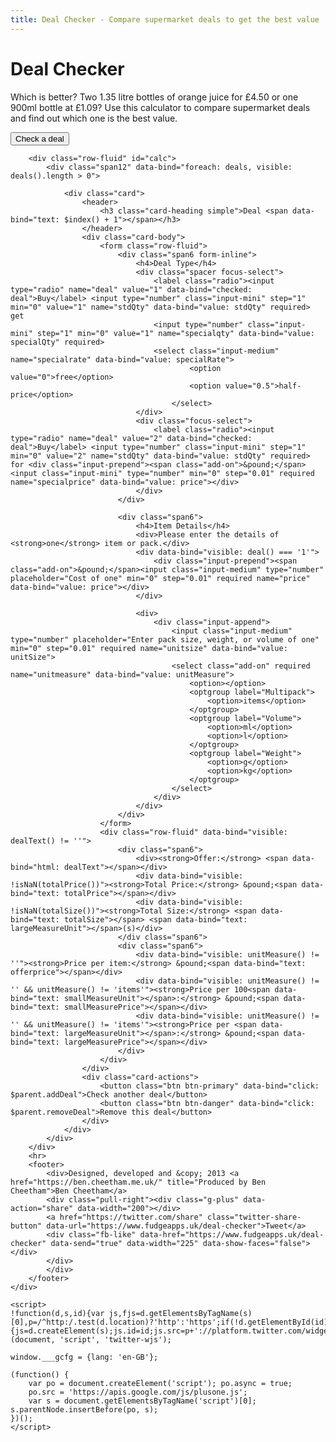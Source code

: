```yaml
---
title: Deal Checker - Compare supermarket deals to get the best value 
---
```

<!DOCTYPE html>
<html lang="en-GB" itemscope itemtype="http://schema.org/Article" manifest="cache.manifest">
<head>
	<meta charset="UTF-8">
	<meta content="IE=edge,chrome=1" name="X-UA-Compatible">
	<meta name="viewport" content="width=device-width">
	<meta name="mobile-web-app-capable" content="yes">
	<title>Deal Checker - Compare supermarket deals to get the best value</title>
	<link href="https://fonts.googleapis.com/css?family=Roboto:400,300,700" rel="stylesheet">
	<link href="/assets/css/bootplus.min.css" rel="stylesheet">
	<link href="/assets/css/bootplus-responsive.min.css" rel="stylesheet">
	<script src="http://ajax.aspnetcdn.com/ajax/jQuery/jquery-2.2.1.min.js"></script>
	<script src="https://maxcdn.bootstrapcdn.com/twitter-bootstrap/2.3.2/js/bootstrap.min.js"></script>
	<script src="https://ajax.aspnetcdn.com/ajax/knockout/knockout-2.2.1.js"></script>
	<script src="https://ssl.google-analytics.com/ga.js" async></script>
	<script>
        var _gaq = _gaq || [];
        _gaq.push(['_setAccount', 'UA-19491723-3']);
        _gaq.push(['_trackPageview']);
        var Deal = function (data) {
            "use strict";
            var self = this;
            this.deal = ko.observable(data.deal);
            this.stdQty = ko.observable(data.stdQty);
            this.specialRate = ko.observable(data.specialRate);
            this.specialQty = ko.observable(data.specialQty);
            this.price = ko.observable(data.price);
            this.unitSize = ko.observable(data.unitSize);
            this.unitMeasure = ko.observable(data.unitMeasure);

            this.setDeal = function (d) { self.deal(d); };

            this.totalSize = ko.computed(function () {
                var size = this.unitSize();
                if (this.unitMeasure() === 'ml' || this.unitMeasure() === 'g') { size = size / 1000; }
                return size * (Number(this.stdQty()) + Number(this.specialQty()));
            }, this);

            this.totalPrice = ko.computed(function () {
                switch (Number(this.deal())) {
                    case 1:
                        return ((this.price() * this.stdQty()) + ((this.price() * this.specialQty()) * this.specialRate())).toFixed(2);
                    case 2:
                        return (Number(this.price())).toFixed(2);
                }
            }, this);

            this.dealText = ko.computed(function () {
                switch (Number(this.deal())) {
                    case 1:
                        return "Buy " + this.stdQty() + " get " + this.specialQty() + " " + this.specialRateText();
                    case 2:
                        return "Buy " + this.stdQty() + " for &pound;" + Number(this.price()).toFixed(2);
                }
                return '';
            }, this);

            this.specialRateText = ko.computed(function () {
                switch (Number(this.specialRate())) {
                    case 0:
                        return "free";
                    case 0.5:
                        return "half price";
                }
            }, this);

            this.largeMeasurePrice = ko.computed(function () {
                var p = (this.totalPrice() / this.totalSize()).toFixed(2);
                if (isNaN(p)) { return; }
                return p;
            }, this);

            this.smallMeasurePrice = ko.computed(function () {
                var p = (this.largeMeasurePrice() / 10).toFixed(2);
                if (isNaN(p)) { return; }
                return p;
            }, this);

            this.smallMeasureUnit = ko.computed(function () {
                switch (this.unitMeasure()) {
                    case "g":
                    case "kg":
                        return "g";
                    case "ml":
                    case "l":
                        return "ml";
                }
            }, this);

            this.largeMeasureUnit = ko.computed(function () {
                switch (this.unitMeasure()) {
                    case "g":
                    case "kg":
                        return "kg";
                    case "ml":
                    case "l":
                        return "litre";
                    case "items":
                        return "item";
                }
            }, this);

            this.offerprice = ko.computed(function () {
                var p = (this.totalPrice() / (Number(this.stdQty()) + Number(this.specialQty()))).toFixed(2);
                if (this.unitMeasure() === "items") {
                    p = (p / this.unitSize()).toFixed(2);
                }
                return p;
            }, this);

            this.deal.subscribe(function (newValue) { if (newValue === '2') { self.specialQty(0); } });
        };

        var DealsViewModel = function () {
            "use strict";
            var self = this;
            self.deals = ko.observableArray([]);
            self.addDeal = function () { self.deals.push(new Deal({ stdQty: 1, specialQty: 1, price: 0, calculated: true })); };
            self.removeDeal = function (deal) { self.deals.remove(deal); };
        };
        var dvm;
        $(function () {
            "use strict";
            dvm = new DealsViewModel();
            dvm.addDeal();
            ko.applyBindings(dvm);
            $('#newDeal').on('click', function () { dvm.addDeal(); });
            $(document).on('focus', 'input[type="number"]', function () { var e = $(this), val = e.val(); if (val !== '') { e.data('val', val); e.val(''); } }).on('blur', 'input[type="number"]', function () { var e = $(this), val = e.val(); if (val === '') { e.val(e.data('val')); } });
        });
    </script>
    <style>
        .input-append select.add-on {
            min-height: 31px;
            padding: 0;
            background: #fff;
        }
        .spacer {
            margin-bottom: 10px;
        }
        select.input-medium {
            min-height: 31px;
        }
    </style>
    <meta itemprop="name" content="Deal Checker - Compare supermarket deals to get the best value">
    <meta itemprop="description" content="Which is better? Two 1.35 litre bottles of orange juice for &pound;4.50 or one 900ml bottle at &pound;1.09? Use this calculator to compare supermarket deals and find out which one is the best value.">
</head>
<body>
    <div id="fb-root"></div>
    <script>
        (function(d, s, id) {
        var js, fjs = d.getElementsByTagName(s)[0];
        if (d.getElementById(id)) return;
        js = d.createElement(s); js.id = id;
        js.src = "https://connect.facebook.net/en_GB/all.js#xfbml=1&status=0";
        fjs.parentNode.insertBefore(js, fjs);
        }(document, 'script', 'facebook-jssdk'));
    </script>
    <div class="container">
        <div class="row">
            <div class="span12">
                <h1>Deal Checker</h1>
                <p class="lead">Which is better? Two 1.35 litre bottles of orange juice for &pound;4.50 or one 900ml bottle at &pound;1.09? Use this calculator to compare supermarket deals and find out which one is the best value.</p>
                <p data-bind="visible: deals().length === 0"><button class="btn btn-primary" id="newDeal">Check a deal</button></p>
            </div>
        </div>
        
        <div class="row-fluid" id="calc">
            <div class="span12" data-bind="foreach: deals, visible: deals().length > 0">
            
                <div class="card">
                    <header>
                        <h3 class="card-heading simple">Deal <span data-bind="text: $index() + 1"></span></h3>
                    </header>
                    <div class="card-body">
                        <form class="row-fluid">
                            <div class="span6 form-inline">
                                <h4>Deal Type</h4>
                                <div class="spacer focus-select">
                                    <label class="radio"><input type="radio" name="deal" value="1" data-bind="checked: deal">Buy</label> <input type="number" class="input-mini" step="1" min="0" value="1" name="stdQty" data-bind="value: stdQty" required> get 
                                    <input type="number" class="input-mini" step="1" min="0" value="1" name="specialqty" data-bind="value: specialQty" required> 
                                    <select class="input-medium" name="specialrate" data-bind="value: specialRate">
                                            <option value="0">free</option>
                                            <option value="0.5">half-price</option>
                                        </select>
                                </div>
                                <div class="focus-select">
                                    <label class="radio"><input type="radio" name="deal" value="2" data-bind="checked: deal">Buy</label> <input type="number" class="input-mini" step="1" min="0" value="2" name="stdQty" data-bind="value: stdQty" required> for <div class="input-prepend"><span class="add-on">&pound;</span><input class="input-mini" type="number" min="0" step="0.01" required name="specialprice" data-bind="value: price"></div>
                                </div>
                            </div>

                            <div class="span6">
                                <h4>Item Details</h4>
                                <div>Please enter the details of <strong>one</strong> item or pack.</div>
                                <div data-bind="visible: deal() === '1'">
                                    <div class="input-prepend"><span class="add-on">&pound;</span><input class="input-medium" type="number" placeholder="Cost of one" min="0" step="0.01" required name="price" data-bind="value: price"></div>
                                </div>
                                
                                <div>
                                    <div class="input-append">
                                        <input class="input-medium" type="number" placeholder="Enter pack size, weight, or volume of one" min="0" step="0.01" required name="unitsize" data-bind="value: unitSize">
                                        <select class="add-on" required name="unitmeasure" data-bind="value: unitMeasure">
                                            <option></option>
                                            <optgroup label="Multipack">
                                                <option>items</option>
                                            </optgroup>
                                            <optgroup label="Volume">
                                                <option>ml</option>
                                                <option>l</option>
                                            </optgroup>
                                            <optgroup label="Weight">
                                                <option>g</option>
                                                <option>kg</option>
                                            </optgroup>
                                        </select>
                                    </div>
                                </div>
                            </div>
                        </form>
                        <div class="row-fluid" data-bind="visible: dealText() != ''">
                            <div class="span6">
                                <div><strong>Offer:</strong> <span data-bind="html: dealText"></span></div>
                                <div data-bind="visible: !isNaN(totalPrice())"><strong>Total Price:</strong> &pound;<span data-bind="text: totalPrice"></span></div>
                                <div data-bind="visible: !isNaN(totalSize())"><strong>Total Size:</strong> <span data-bind="text: totalSize"></span> <span data-bind="text: largeMeasureUnit"></span>(s)</div>
                            </div class="span6">
                            <div class="span6">
                                <div data-bind="visible: unitMeasure() != ''"><strong>Price per item:</strong> &pound;<span data-bind="text: offerprice"></span></div>
                                <div data-bind="visible: unitMeasure() != '' && unitMeasure() != 'items'"><strong>Price per 100<span data-bind="text: smallMeasureUnit"></span>:</strong> &pound;<span data-bind="text: smallMeasurePrice"></span></div>
                                <div data-bind="visible: unitMeasure() != '' && unitMeasure() != 'items'"><strong>Price per <span data-bind="text: largeMeasureUnit"></span>:</strong> &pound;<span data-bind="text: largeMeasurePrice"></span></div>
                            </div>
                        </div>
                    </div>
                    <div class="card-actions">
                        <button class="btn btn-primary" data-bind="click: $parent.addDeal">Check another deal</button>
                        <button class="btn btn-danger" data-bind="click: $parent.removeDeal">Remove this deal</button>
                    </div>
                </div>
            </div>
        </div>
        <hr>
        <footer>
            <div>Designed, developed and &copy; 2013 <a href="https://ben.cheetham.me.uk/" title="Produced by Ben Cheetham">Ben Cheetham</a>
            <div class="pull-right"><div class="g-plus" data-action="share" data-width="200"></div>
            <a href="https://twitter.com/share" class="twitter-share-button" data-url="https://www.fudgeapps.uk/deal-checker">Tweet</a>
            <div class="fb-like" data-href="https://www.fudgeapps.uk/deal-checker" data-send="true" data-width="225" data-show-faces="false"></div>
            </div>
            </div>	
        </footer>
    </div>

    <script>
    !function(d,s,id){var js,fjs=d.getElementsByTagName(s)[0],p=/^http:/.test(d.location)?'http':'https';if(!d.getElementById(id)){js=d.createElement(s);js.id=id;js.src=p+'://platform.twitter.com/widgets.js';fjs.parentNode.insertBefore(js,fjs);}}(document, 'script', 'twitter-wjs');

    window.___gcfg = {lang: 'en-GB'};

    (function() {
        var po = document.createElement('script'); po.async = true;
        po.src = 'https://apis.google.com/js/plusone.js';
        var s = document.getElementsByTagName('script')[0]; s.parentNode.insertBefore(po, s);
    })();
    </script>
</body>
</html>